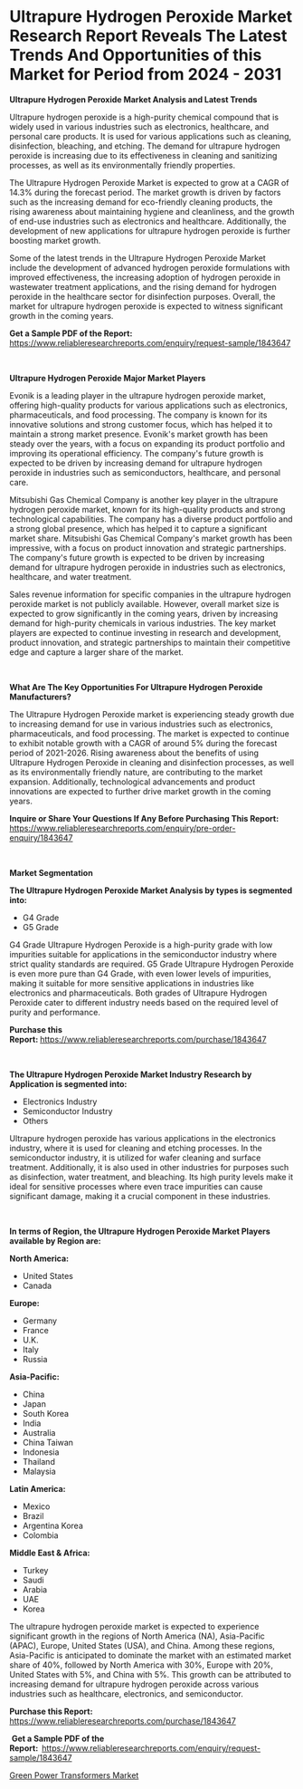 <p><h1>Ultrapure Hydrogen Peroxide Market Research Report Reveals The Latest Trends And Opportunities of this Market for Period from 2024 - 2031</h1></p><p><strong>Ultrapure Hydrogen Peroxide Market Analysis and Latest Trends</strong></p>
<p><p>Ultrapure hydrogen peroxide is a high-purity chemical compound that is widely used in various industries such as electronics, healthcare, and personal care products. It is used for various applications such as cleaning, disinfection, bleaching, and etching. The demand for ultrapure hydrogen peroxide is increasing due to its effectiveness in cleaning and sanitizing processes, as well as its environmentally friendly properties.</p><p>The Ultrapure Hydrogen Peroxide Market is expected to grow at a CAGR of 14.3% during the forecast period. The market growth is driven by factors such as the increasing demand for eco-friendly cleaning products, the rising awareness about maintaining hygiene and cleanliness, and the growth of end-use industries such as electronics and healthcare. Additionally, the development of new applications for ultrapure hydrogen peroxide is further boosting market growth.</p><p>Some of the latest trends in the Ultrapure Hydrogen Peroxide Market include the development of advanced hydrogen peroxide formulations with improved effectiveness, the increasing adoption of hydrogen peroxide in wastewater treatment applications, and the rising demand for hydrogen peroxide in the healthcare sector for disinfection purposes. Overall, the market for ultrapure hydrogen peroxide is expected to witness significant growth in the coming years.</p></p>
<p><strong>Get a Sample PDF of the Report:&nbsp;</strong> <a href="https://www.reliableresearchreports.com/enquiry/request-sample/1843647">https://www.reliableresearchreports.com/enquiry/request-sample/1843647</a></p>
<p>&nbsp;</p>
<p><strong>Ultrapure Hydrogen Peroxide Major Market Players</strong></p>
<p><p>Evonik is a leading player in the ultrapure hydrogen peroxide market, offering high-quality products for various applications such as electronics, pharmaceuticals, and food processing. The company is known for its innovative solutions and strong customer focus, which has helped it to maintain a strong market presence. Evonik's market growth has been steady over the years, with a focus on expanding its product portfolio and improving its operational efficiency. The company's future growth is expected to be driven by increasing demand for ultrapure hydrogen peroxide in industries such as semiconductors, healthcare, and personal care.</p><p>Mitsubishi Gas Chemical Company is another key player in the ultrapure hydrogen peroxide market, known for its high-quality products and strong technological capabilities. The company has a diverse product portfolio and a strong global presence, which has helped it to capture a significant market share. Mitsubishi Gas Chemical Company's market growth has been impressive, with a focus on product innovation and strategic partnerships. The company's future growth is expected to be driven by increasing demand for ultrapure hydrogen peroxide in industries such as electronics, healthcare, and water treatment.</p><p>Sales revenue information for specific companies in the ultrapure hydrogen peroxide market is not publicly available. However, overall market size is expected to grow significantly in the coming years, driven by increasing demand for high-purity chemicals in various industries. The key market players are expected to continue investing in research and development, product innovation, and strategic partnerships to maintain their competitive edge and capture a larger share of the market.</p></p>
<p>&nbsp;</p>
<p><strong>What Are The Key Opportunities For Ultrapure Hydrogen Peroxide Manufacturers?</strong></p>
<p><p>The Ultrapure Hydrogen Peroxide market is experiencing steady growth due to increasing demand for use in various industries such as electronics, pharmaceuticals, and food processing. The market is expected to continue to exhibit notable growth with a CAGR of around 5% during the forecast period of 2021-2026. Rising awareness about the benefits of using Ultrapure Hydrogen Peroxide in cleaning and disinfection processes, as well as its environmentally friendly nature, are contributing to the market expansion. Additionally, technological advancements and product innovations are expected to further drive market growth in the coming years.</p></p>
<p><strong>Inquire or Share Your Questions If Any Before Purchasing This Report:</strong> <a href="https://www.reliableresearchreports.com/enquiry/pre-order-enquiry/1843647">https://www.reliableresearchreports.com/enquiry/pre-order-enquiry/1843647</a></p>
<p>&nbsp;</p>
<p><strong>Market Segmentation</strong></p>
<p><strong>The Ultrapure Hydrogen Peroxide Market Analysis by types is segmented into:</strong></p>
<p><ul><li>G4 Grade</li><li>G5 Grade</li></ul></p>
<p><p>G4 Grade Ultrapure Hydrogen Peroxide is a high-purity grade with low impurities suitable for applications in the semiconductor industry where strict quality standards are required. G5 Grade Ultrapure Hydrogen Peroxide is even more pure than G4 Grade, with even lower levels of impurities, making it suitable for more sensitive applications in industries like electronics and pharmaceuticals. Both grades of Ultrapure Hydrogen Peroxide cater to different industry needs based on the required level of purity and performance.</p></p>
<p><strong>Purchase this Report:&nbsp;</strong><a href="https://www.reliableresearchreports.com/purchase/1843647">https://www.reliableresearchreports.com/purchase/1843647</a></p>
<p>&nbsp;</p>
<p><strong>The Ultrapure Hydrogen Peroxide Market Industry Research by Application is segmented into:</strong></p>
<p><ul><li>Electronics Industry</li><li>Semiconductor Industry</li><li>Others</li></ul></p>
<p><p>Ultrapure hydrogen peroxide has various applications in the electronics industry, where it is used for cleaning and etching processes. In the semiconductor industry, it is utilized for wafer cleaning and surface treatment. Additionally, it is also used in other industries for purposes such as disinfection, water treatment, and bleaching. Its high purity levels make it ideal for sensitive processes where even trace impurities can cause significant damage, making it a crucial component in these industries.</p></p>
<p>&nbsp;</p>
<p><strong>In terms of Region, the Ultrapure Hydrogen Peroxide Market Players available by Region are:</strong></p>
<p>
    <p> <strong> North America: </strong>
        <ul>
            <li>United States</li>
            <li>Canada</li>
        </ul>
        </p> 
    <p> <strong> Europe: </strong>
        <ul>
            <li>Germany</li>
            <li>France</li>
            <li>U.K.</li>
            <li>Italy</li>
            <li>Russia</li>
        </ul>
        </p> 
    <p> <strong> Asia-Pacific: </strong>
        <ul>
            <li>China</li>
            <li>Japan</li>
            <li>South Korea</li>
            <li>India</li>
            <li>Australia</li>
            <li>China Taiwan</li>
            <li>Indonesia</li>
            <li>Thailand</li>
            <li>Malaysia</li>
        </ul>
        </p> 
    <p> <strong> Latin America: </strong>
        <ul>
            <li>Mexico</li>
            <li>Brazil</li>
            <li>Argentina Korea</li>
            <li>Colombia</li>
        </ul>
        </p> 
    <p> <strong> Middle East & Africa: </strong>
        <ul>
            <li>Turkey</li>
            <li>Saudi</li>
            <li>Arabia</li>
            <li>UAE</li>
            <li>Korea</li>
        </ul>
    </p>
    </p>
<p><p>The ultrapure hydrogen peroxide market is expected to experience significant growth in the regions of North America (NA), Asia-Pacific (APAC), Europe, United States (USA), and China. Among these regions, Asia-Pacific is anticipated to dominate the market with an estimated market share of 40%, followed by North America with 30%, Europe with 20%, United States with 5%, and China with 5%. This growth can be attributed to increasing demand for ultrapure hydrogen peroxide across various industries such as healthcare, electronics, and semiconductor.</p></p>
<p><strong>Purchase this Report: </strong><a href="https://www.reliableresearchreports.com/purchase/1843647">https://www.reliableresearchreports.com/purchase/1843647</a></p>
<p>&nbsp;<strong>Get a Sample PDF of the Report:&nbsp;&nbsp;</strong><a href="https://www.reliableresearchreports.com/enquiry/request-sample/1843647">https://www.reliableresearchreports.com/enquiry/request-sample/1843647</a></p>
<p><strong></strong></p>
<p><p><a href="https://chivalrous-flock-a86.notion.site/Green-Power-Transformers-Market-Size-Market-Trends-and-Growth-Outlook-forecasted-for-period-from-2-f91403ff23ec4cf8865e015045344aee">Green Power Transformers Market</a></p></p>
